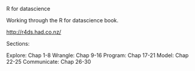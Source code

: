 R for datascience

Working through the R for datascience book. 

http://r4ds.had.co.nz/


Sections:

Explore:		Chap 1-8
Wrangle:		Chap 9-16
Program:		Chap 17-21
Model:			Chap 22-25
Communicate:	Chap 26-30

